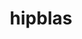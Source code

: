 ---
title: "hipblas"
layout: cache
categories: [package, develop]
meta: {"compilers": ["gcc@11.4.0", "gcc@13.2.0"], "num_specs": 20, "num_specs_by_stack": {"e4s": 8, "ml-linux-x86_64-rocm": 12, "root": 20}, "oss": ["ubuntu22.04", "ubuntu24.04"], "platforms": ["linux"], "stacks": ["e4s", "ml-linux-x86_64-rocm", "root"], "targets": ["x86_64_v3"], "versions": ["6.1.2", "6.3.3"]}
spec_details: [{"compiler": "gcc@13.2.0", "hash": "24g5rapmm257dks2uflm6mjcieczpfkw", "os": "ubuntu24.04", "platform": "linux", "size": "-", "stacks": ["ml-linux-x86_64-rocm", "root"], "target": "x86_64_v3", "variants": ["amdgpu_target:=gfx90a", "~asan", "build_system=cmake", "build_type=Release", "~cuda", "generator=make", "~ipo", "patches:=b05b34b", "+rocm"], "versions": ["6.1.2"]}, {"compiler": "gcc@11.4.0", "hash": "au2rlbfbxvtscgnmip4buk2gdm4yvzv7", "os": "ubuntu22.04", "platform": "linux", "size": "-", "stacks": ["e4s", "root"], "target": "x86_64_v3", "variants": ["amdgpu_target:=auto", "~asan", "build_system=cmake", "build_type=Release", "~cuda", "generator=make", "~ipo", "patches:=8d71578,b05b34b", "+rocm"], "versions": ["6.3.3"]}, {"compiler": "gcc@13.2.0", "hash": "cbenjggophkzldu23vda6jsozjyamf7r", "os": "ubuntu24.04", "platform": "linux", "size": "-", "stacks": ["ml-linux-x86_64-rocm", "root"], "target": "x86_64_v3", "variants": ["amdgpu_target:=gfx90a", "~asan", "build_system=cmake", "build_type=Release", "~cuda", "generator=make", "~ipo", "patches:=b05b34b", "+rocm"], "versions": ["6.1.2"]}, {"compiler": "gcc@13.2.0", "hash": "cigt5kkyulcxuwkerh7h43oooag6kyzr", "os": "ubuntu24.04", "platform": "linux", "size": "-", "stacks": ["ml-linux-x86_64-rocm", "root"], "target": "x86_64_v3", "variants": ["amdgpu_target:=gfx90a", "~asan", "build_system=cmake", "build_type=Release", "~cuda", "generator=make", "~ipo", "patches:=b05b34b", "+rocm"], "versions": ["6.1.2"]}, {"compiler": "gcc@13.2.0", "hash": "cvn4ye4j4dgbx5x4iigjowp4gr2cy2l4", "os": "ubuntu24.04", "platform": "linux", "size": "-", "stacks": ["ml-linux-x86_64-rocm", "root"], "target": "x86_64_v3", "variants": ["amdgpu_target:=gfx90a", "~asan", "build_system=cmake", "build_type=Release", "~cuda", "generator=make", "~ipo", "patches:=b05b34b", "+rocm"], "versions": ["6.1.2"]}, {"compiler": "gcc@11.4.0", "hash": "dxhtxmvdyvc57o7svtrdrvcv57cthi4v", "os": "ubuntu22.04", "platform": "linux", "size": "-", "stacks": ["e4s", "root"], "target": "x86_64_v3", "variants": ["amdgpu_target:=auto", "~asan", "build_system=cmake", "build_type=Release", "~cuda", "generator=make", "~ipo", "patches:=8d71578,b05b34b", "+rocm"], "versions": ["6.3.3"]}, {"compiler": "gcc@13.2.0", "hash": "egbeckf2cwvgu43xmbgskt2hckda4ll2", "os": "ubuntu24.04", "platform": "linux", "size": "-", "stacks": ["ml-linux-x86_64-rocm", "root"], "target": "x86_64_v3", "variants": ["amdgpu_target:=gfx90a", "~asan", "build_system=cmake", "build_type=Release", "~cuda", "generator=make", "~ipo", "patches:=b05b34b", "+rocm"], "versions": ["6.1.2"]}, {"compiler": "gcc@13.2.0", "hash": "fnlgxq2cvzkj6qcuj3mvephxkvqqxsz6", "os": "ubuntu24.04", "platform": "linux", "size": "-", "stacks": ["ml-linux-x86_64-rocm", "root"], "target": "x86_64_v3", "variants": ["amdgpu_target:=gfx90a", "~asan", "build_system=cmake", "build_type=Release", "~cuda", "generator=make", "~ipo", "patches:=b05b34b", "+rocm"], "versions": ["6.1.2"]}, {"compiler": "gcc@13.2.0", "hash": "fyws6orprx2ltosxkkkm476dyjtu4oxp", "os": "ubuntu24.04", "platform": "linux", "size": "-", "stacks": ["ml-linux-x86_64-rocm", "root"], "target": "x86_64_v3", "variants": ["amdgpu_target:=gfx90a", "~asan", "build_system=cmake", "build_type=Release", "~cuda", "generator=make", "~ipo", "patches:=b05b34b", "+rocm"], "versions": ["6.1.2"]}, {"compiler": "gcc@13.2.0", "hash": "g7lztnvaqfuwlk22p35ywjvqct5zccus", "os": "ubuntu24.04", "platform": "linux", "size": "-", "stacks": ["ml-linux-x86_64-rocm", "root"], "target": "x86_64_v3", "variants": ["amdgpu_target:=gfx90a", "~asan", "build_system=cmake", "build_type=Release", "~cuda", "generator=make", "~ipo", "patches:=b05b34b", "+rocm"], "versions": ["6.1.2"]}, {"compiler": "gcc@13.2.0", "hash": "iidny54mu3v2nfgh5vbuvh2cerbmf3ol", "os": "ubuntu24.04", "platform": "linux", "size": "-", "stacks": ["ml-linux-x86_64-rocm", "root"], "target": "x86_64_v3", "variants": ["amdgpu_target:=gfx90a", "~asan", "build_system=cmake", "build_type=Release", "~cuda", "generator=make", "~ipo", "patches:=b05b34b", "+rocm"], "versions": ["6.1.2"]}, {"compiler": "gcc@13.2.0", "hash": "mc6nvvzxibdrtvuwnipikwf4h2lcfvew", "os": "ubuntu24.04", "platform": "linux", "size": "-", "stacks": ["ml-linux-x86_64-rocm", "root"], "target": "x86_64_v3", "variants": ["amdgpu_target:=gfx90a", "~asan", "build_system=cmake", "build_type=Release", "~cuda", "generator=make", "~ipo", "patches:=b05b34b", "+rocm"], "versions": ["6.1.2"]}, {"compiler": "gcc@11.4.0", "hash": "meetn5ikyvikn2ukagy7o4bm6np7zm2a", "os": "ubuntu22.04", "platform": "linux", "size": "-", "stacks": ["e4s", "root"], "target": "x86_64_v3", "variants": ["amdgpu_target:=auto", "~asan", "build_system=cmake", "build_type=Release", "~cuda", "generator=make", "~ipo", "patches:=8d71578,b05b34b", "+rocm"], "versions": ["6.3.3"]}, {"compiler": "gcc@13.2.0", "hash": "pi5pc5mcxwww3sadbap7u3mon32wckap", "os": "ubuntu24.04", "platform": "linux", "size": "-", "stacks": ["ml-linux-x86_64-rocm", "root"], "target": "x86_64_v3", "variants": ["amdgpu_target:=gfx90a", "~asan", "build_system=cmake", "build_type=Release", "~cuda", "generator=make", "~ipo", "patches:=b05b34b", "+rocm"], "versions": ["6.1.2"]}, {"compiler": "gcc@11.4.0", "hash": "sririp5vkc23aev7jjzm26a5m22llrwi", "os": "ubuntu22.04", "platform": "linux", "size": "-", "stacks": ["e4s", "root"], "target": "x86_64_v3", "variants": ["amdgpu_target:=auto", "~asan", "build_system=cmake", "build_type=Release", "~cuda", "generator=make", "~ipo", "patches:=8d71578,b05b34b", "+rocm"], "versions": ["6.3.3"]}, {"compiler": "gcc@11.4.0", "hash": "ux54mhxyrzwyvmavatwx6jrmm2iiqall", "os": "ubuntu22.04", "platform": "linux", "size": "-", "stacks": ["e4s", "root"], "target": "x86_64_v3", "variants": ["amdgpu_target:=auto", "~asan", "build_system=cmake", "build_type=Release", "~cuda", "generator=make", "~ipo", "patches:=8d71578,b05b34b", "+rocm"], "versions": ["6.3.3"]}, {"compiler": "gcc@11.4.0", "hash": "vajeiuboqvjbougwuw2lpjuc74gwkk2j", "os": "ubuntu22.04", "platform": "linux", "size": "-", "stacks": ["e4s", "root"], "target": "x86_64_v3", "variants": ["amdgpu_target:=auto", "~asan", "build_system=cmake", "build_type=Release", "~cuda", "generator=make", "~ipo", "patches:=8d71578,b05b34b", "+rocm"], "versions": ["6.3.3"]}, {"compiler": "gcc@13.2.0", "hash": "wlnfhcf3nsexfgwvujoyaf7exbayfmkz", "os": "ubuntu24.04", "platform": "linux", "size": "-", "stacks": ["ml-linux-x86_64-rocm", "root"], "target": "x86_64_v3", "variants": ["amdgpu_target:=gfx90a", "~asan", "build_system=cmake", "build_type=Release", "~cuda", "generator=make", "~ipo", "patches:=b05b34b", "+rocm"], "versions": ["6.1.2"]}, {"compiler": "gcc@11.4.0", "hash": "zcugwrvicb33jd67u3ze2763kodzeeyi", "os": "ubuntu22.04", "platform": "linux", "size": "-", "stacks": ["e4s", "root"], "target": "x86_64_v3", "variants": ["amdgpu_target:=auto", "~asan", "build_system=cmake", "build_type=Release", "~cuda", "generator=make", "~ipo", "patches:=8d71578,b05b34b", "+rocm"], "versions": ["6.3.3"]}, {"compiler": "gcc@11.4.0", "hash": "zpmv76nazsnfyyknriqynzn34axd53l3", "os": "ubuntu22.04", "platform": "linux", "size": "-", "stacks": ["e4s", "root"], "target": "x86_64_v3", "variants": ["amdgpu_target:=auto", "~asan", "build_system=cmake", "build_type=Release", "~cuda", "generator=make", "~ipo", "patches:=8d71578,b05b34b", "+rocm"], "versions": ["6.3.3"]}]
---
